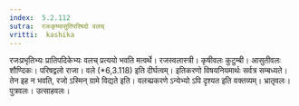```yaml
---
index:  5.2.112
sutra:  रजःकृष्यासुतिपरिषदो वलच्
vritti:  kashika 
---
```


रजःप्रभृतिभ्यः प्रातिपदिकेभ्यः वलच् प्रत्ययो भवति मत्वर्थे। रजस्वलास्त्री। कृषीवलः कुटुम्बी। आसुतीवलः शौण्दिकः। परिषद्वलो राजा। वले (*6,3.118) इति दीर्घत्वम्। इतिकरणो विषयनियमार्थः सर्वत्र सम्बध्यते। तेन इह न भवति, रजो ऽस्मिन् ग्रामे विद्यते इति। वलच्प्रकरणे ऽन्येभ्यो ऽपि दृश्यत इति वक्तव्यम्। भ्रातृवलः। पुत्रवलः। उत्साहवलः।

